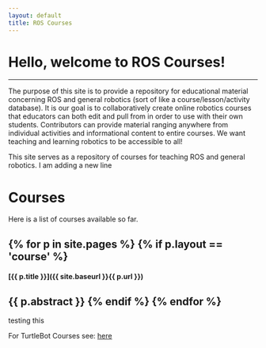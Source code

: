 ```yaml
---
layout: default
title: ROS Courses
---
```


# Hello, welcome to ROS Courses!

----

The purpose of this site is to provide a repository for educational material concerning ROS and general robotics (sort of like a course/lesson/activity database).  It is our goal is to collaboratively create online robotics courses that educators can both edit and pull from in order to use with their own students.  Contributors can provide material ranging anywhere from individual activities and informational content to entire courses.  We want teaching and learning robotics to be accessible to all!

This site serves as a repository of courses for teaching ROS and general robotics.
I am adding a new line

# Courses

Here is a list of courses available so far. 


{% for p in site.pages %}
    {% if p.layout == 'course' %}
----

#### [{{ p.title }}]({{ site.baseurl }}{{ p.url }})

{{ p.abstract }}
    {% endif %}
{% endfor %}
----

testing this

For TurtleBot Courses see: [here](turtlebot)
